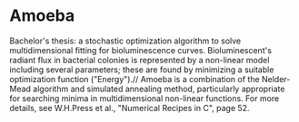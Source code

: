 # Amoeba
Bachelor's thesis: a stochastic optimization algorithm to solve multidimensional fitting for bioluminescence curves.
Bioluminescent's radiant flux in bacterial colonies is represented by a non-linear model including several parameters; these are found by minimizing a suitable optimization function ("Energy").//
Amoeba is a combination of the Nelder-Mead algorithm and simulated annealing method, particularly appropriate for searching minima in multidimensional non-linear functions.
For more details, see W.H.Press et al., "Numerical Recipes in C", page 52.

